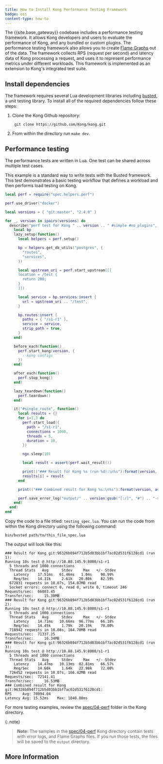 ```yaml
---
title: How to Install Kong Performance Testing Framework
badge: oss
content-type: how-to
---
```


The {{site.base_gateway}} codebase includes a performance testing framework. It allows Kong developers and users to evaluate the performance of Kong, and any bundled or custom plugins. The performance testing framework also allows you to create [Flame Graphs](https://github.com/brendangregg/FlameGraph) out of the data. The framework collects RPS (request per second) and latency data of Kong processing a request, and uses it to represent performance metrics under different workloads. This framework is implemented as an extension to Kong's integrated test suite.

## Install dependencies

The framework requires several Lua development libraries including [busted](https://olivinelabs.com/busted/), a unit testing library. To install all of the required dependencies follow these steps: 

1. Clone the Kong Github repository: 
    
        git clone https://github.com/Kong/kong.git

2. From within the directory run `make dev`. 


## Performance testing

The performance tests are written in Lua. One test can be shared across multiple test cases. 

This example is a standard way to write tests with the Busted framework. This test demonstrates a basic testing workflow that defines a workload and then performs load testing on Kong.

```lua
local perf = require("spec.helpers.perf")

perf.use_driver("docker")

local versions = { "git:master", "2.4.0" }

for _, version in ipairs(versions) do
  describe("perf test for Kong " .. version .. " #simple #no_plugins", function()
    local bp
    lazy_setup(function()
      local helpers = perf.setup()

      bp = helpers.get_db_utils("postgres", {
        "routes",
        "services",
      })

      local upstream_uri = perf.start_upstream([[
      location = /test {
        return 200;
      }
      ]])

      local service = bp.services:insert {
        url = upstream_uri .. "/test",
      }

      bp.routes:insert {
        paths = { "/s1-r1" },
        service = service,
        strip_path = true,
      }
    end)

    before_each(function()
      perf.start_kong(version, {
        --kong configs
      })
    end)

    after_each(function()
      perf.stop_kong()
    end)

    lazy_teardown(function()
      perf.teardown()
    end)

    it("#single_route", function()
      local results = {}
      for i=1,3 do
        perf.start_load({
          path = "/s1-r1",
          connections = 1000,
          threads = 5,
          duration = 10,
        })

        ngx.sleep(10)

        local result = assert(perf.wait_result())

        print(("### Result for Kong %s (run %d):\n%s"):format(version, i, result))
        results[i] = result
      end

      print(("### Combined result for Kong %s:\n%s"):format(version, assert(perf.combine_results(results))))

      perf.save_error_log("output/" .. version:gsub("[:/]", "#") .. "-single_route.log")
    end)
  end)
end
```

Copy the code to a file titled: `testing_spec.lua`. You can run the code from within the Kong directory using the following command: 

`bin/busted path/to/this_file_spec.lua`

The output will look like this: 

```
### Result for Kong git:96326b894f712b5d03bb1bf7ac02d531f6128cd1 (run 1):
Running 10s test @ http://10.88.145.9:8000/s1-r1
  5 threads and 1000 connections
  Thread Stats   Avg      Stdev     Max   +/- Stdev
    Latency    17.51ms   61.46ms   1.04s    98.99%
    Req/Sec    14.31k     2.61k   20.80k    82.59%
  672831 requests in 10.07s, 154.07MB read
  Socket errors: connect 0, read 0, write 0, timeout 246
Requests/sec:  66803.45
Transfer/sec:     15.30MB
### Result for Kong git:96326b894f712b5d03bb1bf7ac02d531f6128cd1 (run 2):
Running 10s test @ http://10.88.145.9:8000/s1-r1
  5 threads and 1000 connections
  Thread Stats   Avg      Stdev     Max   +/- Stdev
    Latency    14.71ms   10.66ms  96.77ms   66.18%
    Req/Sec    14.45k     1.79k   20.19k    70.80%
  718942 requests in 10.08s, 164.70MB read
Requests/sec:  71337.25
Transfer/sec:     16.34MB
### Result for Kong git:96326b894f712b5d03bb1bf7ac02d531f6128cd1 (run 3):
Running 10s test @ http://10.88.145.9:8000/s1-r1
  5 threads and 1000 connections
  Thread Stats   Avg      Stdev     Max   +/- Stdev
    Latency    14.47ms   10.13ms  82.81ms   66.57%
    Req/Sec    14.60k     1.64k   22.98k    72.00%
  726452 requests in 10.07s, 166.42MB read
Requests/sec:  72141.41
Transfer/sec:     16.53MB
### Combined result for Kong git:96326b894f712b5d03bb1bf7ac02d531f6128cd1:
RPS     Avg: 70094.04
Latency Avg: 15.52ms    Max: 1040.00ms
```

For more testing examples, review the [spec/04-perf](https://github.com/Kong/kong/tree/master/spec/04-perf) folder in the Kong
directory.

{:.note}
>**Note:** The samples in the [spec/04-perf](https://github.com/Kong/kong/tree/master/spec/04-perf) Kong directory
contain tests with error logs, and Flame Graphs files. If you run those tests, the files will be saved to the `output` directory.


## More Information